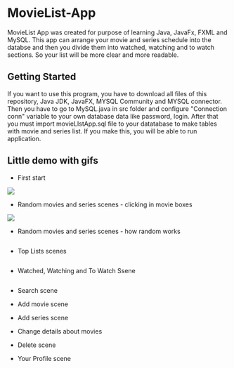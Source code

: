 # MovieList-App
MovieList App was created for purpose of learning Java, JavaFx, FXML and MySQL. This app can arrange your movie and series schedule 
into the databse and then you divide them into watched, watching and to watch sections. So your list will be more clear and more readable.

## Getting Started

If you want to use this program, you have to download all files of this repository, Java JDK, JavaFX, MYSQL Community and MYSQL connector.
Then you have to go to MySQL.java in src folder and configure "Connection conn" variable to your own database data like password, login.
After that you must import movieLIstApp.sql file to your datatabase to make tables with movie and series list. If you make this, you will be able to run application.

## Little demo with gifs

- First start

<img src="https://media.giphy.com/media/3ohhwqjkI0nIGOAZfG/giphy.gif" />

- Random movies and series scenes - clicking in movie boxes

<img src="https://media.giphy.com/media/xT9Igmn0YHPO23R1UA/giphy.gif" />


- Random movies and series scenes - how random works

<img src="" />


- Top Lists scenes

<img src="" />


- Watched, Watching and To Watch Ssene

<img src="" />


- Search scene



- Add movie scene


- Add series scene


- Change details about movies


- Delete scene


- Your Profile scene

